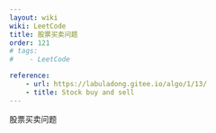 ```yaml
---
layout: wiki
wiki: LeetCode
title: 股票买卖问题
order: 121
# tags:
# ​   - LeetCode

reference: 
    - url: https://labuladong.gitee.io/algo/1/13/
    - title: Stock buy and sell
---
```


股票买卖问题

